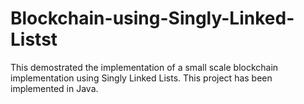 # Blockchain-using-Singly-Linked-Listst
This demostrated the implementation of a small scale blockchain implementation using Singly Linked Lists. This project has been implemented in Java.
